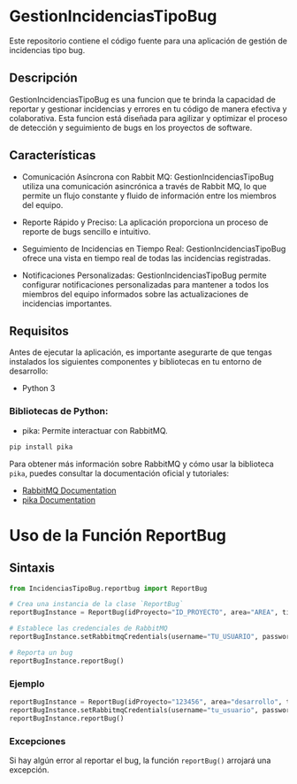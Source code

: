 # GestionIncidenciasTipoBug

Este repositorio contiene el código fuente para una aplicación de gestión de incidencias tipo bug.

## Descripción
GestionIncidenciasTipoBug es una funcion que te brinda la capacidad de reportar y gestionar incidencias y errores en tu código de manera efectiva y colaborativa. Esta funcion está diseñada para agilizar y optimizar el proceso de detección y seguimiento de bugs en los proyectos de software.

## Características

- Comunicación Asíncrona con Rabbit MQ: GestionIncidenciasTipoBug utiliza una comunicación asincrónica a través de Rabbit MQ, lo que permite un flujo constante y fluido de información entre los miembros del equipo. 

- Reporte Rápido y Preciso: La aplicación proporciona un proceso de reporte de bugs sencillo e intuitivo. 

- Seguimiento de Incidencias en Tiempo Real: GestionIncidenciasTipoBug ofrece una vista en tiempo real de todas las incidencias registradas. 

- Notificaciones Personalizadas: GestionIncidenciasTipoBug permite configurar notificaciones personalizadas para mantener a todos los miembros del equipo informados sobre las actualizaciones de incidencias importantes.

## Requisitos
Antes de ejecutar la aplicación, es importante asegurarte de que tengas instalados los siguientes componentes y bibliotecas en tu entorno de desarrollo:

- Python 3
### Bibliotecas de Python:
- pika: Permite interactuar con RabbitMQ.

```python
pip install pika
```

Para obtener más información sobre RabbitMQ y cómo usar la biblioteca `pika`, puedes consultar la documentación oficial y tutoriales:

- [RabbitMQ Documentation](https://www.rabbitmq.com/)
- [pika Documentation](https://pypi.org/project/pika/)

# Uso de la Función ReportBug

## Sintaxis

```python
from IncidenciasTipoBug.reportbug import ReportBug

# Crea una instancia de la clase `ReportBug`
reportBugInstance = ReportBug(idProyecto="ID_PROYECTO", area="AREA", título="TITULO")

# Establece las credenciales de RabbitMQ
reportBugInstance.setRabbitmqCredentials(username="TU_USUARIO", password="TU_CONTRASEÑA", host="DIRECCIÓN_DEL_SERVIDOR", queue="NOMBRE_DE_LA_COLA")

# Reporta un bug
reportBugInstance.reportBug()
```

### Ejemplo

```python
reportBugInstance = ReportBug(idProyecto="123456", area="desarrollo", título="Error en la función `foo()`")
reportBugInstance.setRabbitmqCredentials(username="tu_usuario", password="tu_contraseña", host="dirección_del_servidor", queue="nombre_de_la_cola")
reportBugInstance.reportBug()
```

### Excepciones
Si hay algún error al reportar el bug, la función `reportBug()` arrojará una excepción.
